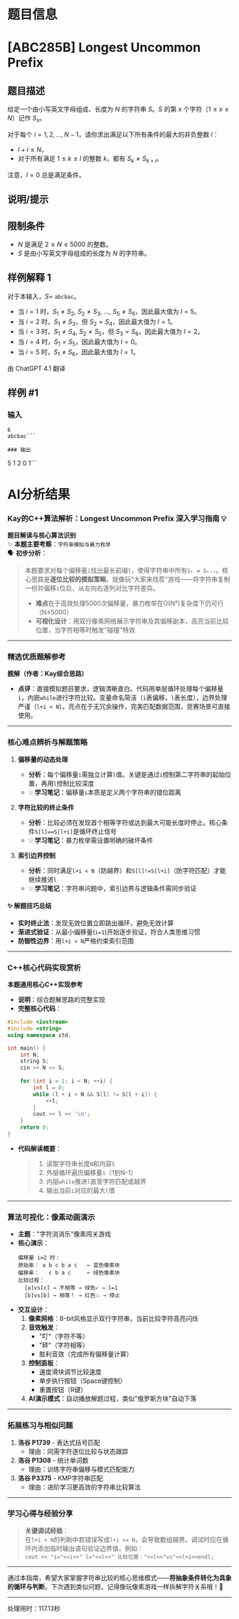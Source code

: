 # 题目信息

# [ABC285B] Longest Uncommon Prefix

## 题目描述

给定一个由小写英文字母组成、长度为 $N$ 的字符串 $S$。$S$ 的第 $x$ 个字符（$1\le x\le N$）记作 $S_x$。

对于每个 $i=1,2,\dots,N-1$，请你求出满足以下所有条件的最大的非负整数 $l$：

- $l+i\le N$。
- 对于所有满足 $1\le k\le l$ 的整数 $k$，都有 $S_k\neq S_{k+i}$。

注意，$l=0$ 总是满足条件。

## 说明/提示

## 限制条件

- $N$ 是满足 $2\le N\le 5000$ 的整数。
- $S$ 是由小写英文字母组成的长度为 $N$ 的字符串。

## 样例解释 1

对于本输入，$S=$ `abcbac`。

- 当 $i=1$ 时，$S_1\neq S_2,\ S_2\neq S_3,\ \dots,\ S_5\neq S_6$，因此最大值为 $l=5$。
- 当 $i=2$ 时，$S_1\neq S_3$，但 $S_2=S_4$，因此最大值为 $l=1$。
- 当 $i=3$ 时，$S_1\neq S_4,\ S_2\neq S_5$，但 $S_3=S_6$，因此最大值为 $l=2$。
- 当 $i=4$ 时，$S_1=S_5$，因此最大值为 $l=0$。
- 当 $i=5$ 时，$S_1\neq S_6$，因此最大值为 $l=1$。

由 ChatGPT 4.1 翻译

## 样例 #1

### 输入

```
6
abcbac```

### 输出

```
5
1
2
0
1```

# AI分析结果


### Kay的C++算法解析：Longest Uncommon Prefix 深入学习指南 💡

**题目解读与核心算法识别**  
✨ **本题主要考察**：`字符串模拟与暴力枚举`  
🗣️ **初步分析**：  
> 本题要求对每个偏移量`i`找出最长前缀`l`，使得字符串中所有`Sₖ ≠ Sₖ₊ᵢ`。核心思路是**逐位比较的模拟策略**，就像玩"大家来找茬"游戏——将字符串复制一份并偏移`i`位后，从左向右逐列对比字符差异。  
> - **难点**在于高效处理5000次偏移量，暴力枚举在O(N²)复杂度下仍可行（N≤5000）  
> - **可视化设计**：用双行像素网格展示字符串及其偏移副本，高亮当前比较位置，当字符相等时触发"碰撞"特效  

---

### 精选优质题解参考  
**题解（作者：Kay综合思路）**  
* **点评**：直接模拟题目要求，逻辑清晰直白。代码用单层循环处理每个偏移量`i`，内嵌`while`进行字符比较。变量命名简洁（`i`表偏移，`l`表长度），边界处理严谨（`l+i < N`）。亮点在于无冗余操作，完美匹配数据范围，竞赛场景可直接使用。  

---

### 核心难点辨析与解题策略  
1. **偏移量的动态处理**  
   * **分析**：每个偏移量`i`需独立计算`l`值。关键是通过`i`控制第二字符串的起始位置，再用`l`控制比较深度  
   * 💡 **学习笔记**：偏移量`i`本质是定义两个字符串的错位距离  

2. **字符比较的终止条件**  
   * **分析**：比较必须在发现首个相等字符或达到最大可能长度时停止。核心条件`S[l]==S[l+i]`是循环终止信号  
   * 💡 **学习笔记**：暴力枚举需设置明确的破坏条件  

3. **索引边界控制**  
   * **分析**：同时满足`l+i < N`（防越界）和`S[l]!=S[l+i]`（防字符匹配）才能继续推进`l`  
   * 💡 **学习笔记**：字符串问题中，索引边界与逻辑条件需同步验证  

#### ✨ 解题技巧总结  
- **实时终止法**：发现无效位置立即跳出循环，避免无效计算  
- **渐进式验证**：从最小偏移量(`i=1`)开始逐步验证，符合人类思维习惯  
- **防御性边界**：用`l+i < N`严格约束索引范围  

---

### C++核心代码实现赏析  
**本题通用核心C++实现参考**  
* **说明**：综合题解思路的完整实现  
* **完整核心代码**：  
```cpp
#include <iostream>
#include <string>
using namespace std;

int main() {
    int N;
    string S;
    cin >> N >> S;
    
    for (int i = 1; i < N; ++i) {
        int l = 0;
        while (l + i < N && S[l] != S[l + i]) {
            ++l;
        }
        cout << l << '\n';
    }
    return 0;
}
```  
* **代码解读概要**：  
  > 1. 读取字符串长度`N`和内容`S`  
  > 2. 外层循环遍历偏移量`i`（1到N-1）  
  > 3. 内层`while`推进`l`直至字符匹配或越界  
  > 4. 输出当前`i`对应的最大`l`值  

---

### 算法可视化：像素动画演示  
* **主题**："字符消消乐"像素闯关游戏  
* **核心演示**：  
  ```plaintext
  偏移量 i=2 时：
  原始串： a b c b a c   ← 蓝色像素块
  偏移串：   c b a c     ← 绿色像素块
  比较过程：
    [a]vs[c] → 不相等 → 绿色✓ → l=1
    [b]vs[b] → 相等！ → 红色💥 → 停止
  ```  
* **交互设计**：  
  1. **像素网格**：8-bit风格显示双行字符串，当前比较字符高亮闪烁  
  2. **音效触发**：  
     - "叮"（字符不等）  
     - "砰"（字符相等）  
     - 胜利音效（完成所有偏移量计算）  
  3. **控制面板**：  
     - 速度滑块调节比较速度  
     - 单步执行按钮（Space键控制）  
     - 重置按钮（R键）  
  4. **AI演示模式**：自动播放解题过程，类似"俄罗斯方块"自动下落  

---

### 拓展练习与相似问题  
1. **洛谷 P1739** - 表达式括号匹配  
   * 理由：同需字符逐位比较与状态跟踪  
2. **洛谷 P1308** - 统计单词数  
   * 理由：训练字符串偏移与模式匹配能力  
3. **洛谷 P3375** - KMP字符串匹配  
   * 理由：进阶学习更高效的字符串比较算法  

---

### 学习心得与经验分享  
> **关键调试经验**：  
> 在`l+i < N`的判断中若错误写成`l+i <= N`，会导致数组越界。调试时应在循环内添加临时输出语句验证边界值，例如：  
> `cout << "i="<<i<<" l="<<l<<" 比较位置："<<l<<"vs"<<l+i<<endl;`  

---

通过本指南，希望大家掌握字符串比较的核心思维模式——**将抽象条件转化为具象的循环与判断**。下次遇到类似问题，记得像玩像素游戏一样拆解字符关系哦！🚀

---
处理用时：117.13秒